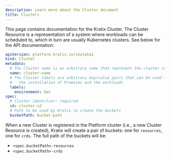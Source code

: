 ```yaml
---
description: Learn more about the Cluster document
title: Clusters
---
```


This page contains documentation for the Kratix Cluster. The Cluster Resource is a
representation of a system where workloads can be scheduled to, which in turn are usually
Kubernetes clusters. See below for the API documentation:

```yaml
apiVersion: platform.kratix.io/v1alpha1
kind: Cluster
metadata:
  # The Cluster name is an arbitrary name that represent the cluster in the platform
  name: cluster-name
  # The Cluster labels are arbitrary key/value pairs that can be used for scheduling
  #   the installation of Promises and the workloads
  labels:
    environment: dev
spec:
  # Cluster identifier: required
  id: cluster-id
  # Path to be used by Kratix to create the buckets
  bucketPath: bucket-path
```

When a new Cluster is registered in the Platform cluster (i.e., a new Cluster Resource is
created), Kratix will create a pair of buckets: one for `resources`, one for `crds`. The
full path of the buckets will be:

* `<spec.bucketPath>-resources`
* `<spec.bucketPath>-crds`
